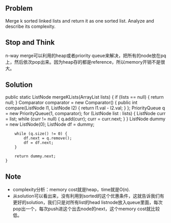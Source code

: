 ## Problem

Merge k sorted linked lists and return it as one sorted list. Analyze and describe its complexity.

## Stop and Think

n-way merge可以利用的heap或者priority queue来解决，把所有的node放在pq上，然后依次pop出来。因为heap存的都是reference，所以memory开销不是很大。

## Solution

   public static ListNode mergeKLists(ArrayList<ListNode> lists) {
    	if (lists == null) {
    		return null;
    	}
    	Comparator<ListNode> comparator = new Comparator<ListNode>() {
    		public int compare(ListNode l1, ListNode l2) {
    			return l1.val - l2.val;
    		}
    	};
    	PriorityQueue<ListNode> q = new PriorityQueue<ListNode>(1, comparator);
    	for (ListNode list : lists) {
    		ListNode curr = list;
    		while (curr != null) {
    			q.add(curr);
    			curr = curr.next;
    		}
    	}
    	ListNode dummy = new ListNode(0);
    	ListNode df = dummy;

    	while (q.size() != 0) {
    		df.next = q.remove();
    		df = df.next;
    	}

    	return dummy.next;
    }

## Note

- complexity分析：memory cost就是heap，time就是O(n).
- 从solution可以看出来，没有利用到sorted的这个优惠条件，这就告诉我们有更好的solution，我们只是对所有list的head listnode放入queue里面，每次pop出一个，每次push进这个出去node的next，这个memory cost就比较低。